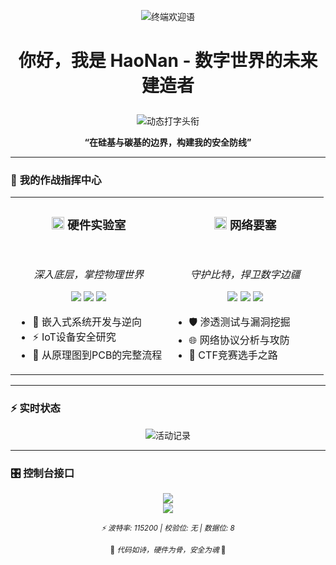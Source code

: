 <p align="center">
  <img src="https://readme-typing-svg.herokuapp.com?font=Fira+Code&weight=600&size=24&duration=4000&pause=1000&color=00FF41&center=true&vCenter=true&width=435&lines=Welcome+to+my+command+center..." alt="终端欢迎语" />
</p>

<h1 align="center">

  你好，我是 HaoNan - 数字世界的未来建造者

</h1>

<p align="center">
  <img src="https://readme-typing-svg.herokuapp.com?font=JetBrains+Mono&size=26&duration=4000&color=22D3F7&center=true&vCenter=true&width=500&height=60&lines=%F0%9F%92%BB+硬件极客;%F0%9F%8C%90+厦门在读高中生;%F0%9F%9B%A1%EF%B8%8F+未来网络安全工程师;%F0%9F%8C%8D+来自漳州" alt="动态打字头衔" />
</p>

<div align="center">

  **“在硅基与碳基的边界，构建我的安全防线”**

</div>

---

### 🎯 **我的作战指挥中心**

<table>
  <tr>
    <td width="50%" valign="top">
      <h3 align="center"><img src="https://img.icons8.com/fluency/48/000000/motherboard.png" width="20"/> 硬件实验室</h3>
      <br>
      <p align="center">
        <em>深入底层，掌控物理世界</em>
      </p>
      <p align="center">
        <img src="https://img.shields.io/badge/Arduino-00979D?style=for-the-badge&logo=Arduino&logoColor=white" />
        <img src="https://img.shields.io/badge/ESP32-E7352C?style=for-the-badge&logo=espressif&logoColor=white" />
        <img src="https://img.shields.io/badge/C-A8B9CC?style=for-the-badge&logo=c&logoColor=black" />
      </p>
      <ul>
        <li>🔌 嵌入式系统开发与逆向</li>
        <li>⚡ IoT设备安全研究</li>
        <li>🔧 从原理图到PCB的完整流程</li>
      </ul>
    </td>
    <td width="50%" valign="top">
      <h3 align="center"><img src="https://img.icons8.com/fluency/48/000000/motherboard.png" width="20"/> 网络要塞</h3>
      <br>
      <p align="center">
        <em>守护比特，捍卫数字边疆</em>
      </p>
      <p align="center">
        <img src="https://img.shields.io/badge/Python-3776AB?style=for-the-badge&logo=python&logoColor=white" />
        <img src="https://img.shields.io/badge/Kali_Linux-557C94?style=for-the-badge&logo=kali-linux&logoColor=white" />
        <img src="https://img.shields.io/badge/Linux-FCC624?style=for-the-badge&logo=linux&logoColor=black" />
      </p>
      <ul>
        <li>🛡️ 渗透测试与漏洞挖掘</li>
        <li>🌐 网络协议分析与攻防</li>
        <li>🔐 CTF竞赛选手之路</li>
      </ul>
    </td>
  </tr>
</table>

---

### ⚡ **实时状态**


<!-- 连续提交动态图 -->
<p align="center">
  <img align="center" src="https://github-readme-activity-graph.vercel.app/graph?username=ChenHaoNan-CN&theme=react-dark&hide_border=true&area=true" alt="活动记录" />
</p>

---

### 🎛️ **控制台接口**

<p align="center">
  <a href="mailto:3372773423@qq.com">
    <img src="https://img.shields.io/badge/串口通讯-3372773423@qq.com-168DE2?style=for-the-badge&logo=arduino&logoColor=white" />
  </a>
  <br>
  <a href="https://blog.csdn.net/2301_82206160?type=blog">
    <img src="https://img.shields.io/badge/技术文档-CSDN日志-FF5722?style=for-the-badge&logo=readthedocs&logoColor=white" />
  </a>
</p>

<p align="center">
  <sub><em>⚡ 波特率: 115200 | 校验位: 无 | 数据位: 8</em></sub>
</p>

<div align="center">
  
  <sub>🚀 <em>代码如诗，硬件为骨，安全为魂</em> 🚀</sub>

</div>
